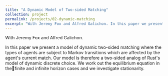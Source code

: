```yaml
---
title: "A Dynamic Model of Two-sided Matching"
collection: project
permalink: /projects/02-dynamic-matching
excerpt: "With Jeremy Fox and Alfred Galichon. In this paper we present a model of dynamic two-sided matching where the types of agents are subject to Markov transitions which are affected by the agent's current match. Our model is therefore a two-sided analog of Rust's model of dynamic discrete choice. We work out the equilibrium equation in thefinite and infinite horizon cases and we investigate stationarity."
---
```


With Jeremy Fox and Alfred Galichon.

In this paper we present a model of dynamic two-sided matching where the types of agents are subject to Markov transitions which are affected by the agent's current match. Our model is therefore a two-sided analog of Rust's model of dynamic discrete choice. We work out the equilibrium equation in thefinite and infinite horizon cases and we investigate stationarity.
